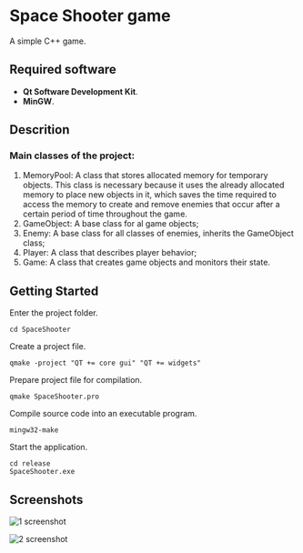 # Space Shooter game

A simple C++ game.

## Required software

- **Qt Software Development Kit**.
- **MinGW**.

## Descrition

### Main classes of the project:

1. MemoryPool: A class that stores allocated memory for temporary objects. This class is necessary because it uses the already allocated memory to place new objects in it, which saves the time required to access the memory to create and remove enemies that occur after a certain period of time throughout the game.
2. GameObject: A base class for al game objects;
3. Enemy: A base class for all classes of enemies, inherits the GameObject class;
4. Player: A class that describes player behavior;
5. Game: A class that creates game objects and monitors their state.

## Getting Started

Enter the project folder.

```
cd SpaceShooter
```

Create a project file.

```
qmake -project "QT += core gui" "QT += widgets"
```

Prepare project file for compilation.

```
qmake SpaceShooter.pro
```

Compile source code into an executable program.

```
mingw32-make
```

Start the application.

```
cd release
SpaceShooter.exe
```

## Screenshots

![1 screenshot](https://user-images.githubusercontent.com/31863793/64407083-21a57080-d08c-11e9-9b1c-896dba69c79d.png)

![2 screenshot](https://user-images.githubusercontent.com/31863793/64407118-33871380-d08c-11e9-88c9-8724fb68ca48.png)
